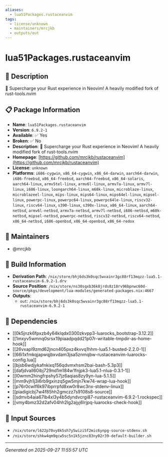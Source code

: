 ```yaml
---
aliases:
  - lua51Packages.rustaceanvim
tags:
  - license/unknown
  - maintainers/mrcjkb
  - outputs/out
---
```


# lua51Packages.rustaceanvim

## 📝 Description

🦀 Supercharge your Rust experience in Neovim! A heavily modified fork of rust-tools.nvim

## 📋 Package Information

- **Name**: `lua51Packages.rustaceanvim`
- **Version**: `6.9.2-1`
- **Available**: ✅ Yes
- **Broken**: ✅ No
- **Description**: 🦀 Supercharge your Rust experience in Neovim! A heavily modified fork of rust-tools.nvim
- **Homepage**: [https://github.com/mrcjkb/rustaceanvim](https://github.com/mrcjkb/rustaceanvim)
- **License**: `unknown`
- **Platforms**: `i686-cygwin`, `x86_64-cygwin`, `x86_64-darwin`, `aarch64-darwin`, `i686-freebsd`, `x86_64-freebsd`, `aarch64-freebsd`, `x86_64-solaris`, `aarch64-linux`, `armv5tel-linux`, `armv6l-linux`, `armv7a-linux`, `armv7l-linux`, `i686-linux`, `loongarch64-linux`, `m68k-linux`, `microblaze-linux`, `microblazeel-linux`, `mips-linux`, `mips64-linux`, `mips64el-linux`, `mipsel-linux`, `powerpc-linux`, `powerpc64-linux`, `powerpc64le-linux`, `riscv32-linux`, `riscv64-linux`, `s390-linux`, `s390x-linux`, `x86_64-linux`, `aarch64-netbsd`, `armv6l-netbsd`, `armv7a-netbsd`, `armv7l-netbsd`, `i686-netbsd`, `m68k-netbsd`, `mipsel-netbsd`, `powerpc-netbsd`, `riscv32-netbsd`, `riscv64-netbsd`, `x86_64-netbsd`, `i686-openbsd`, `x86_64-openbsd`, `x86_64-redox`
## 👥 Maintainers

- @mrcjkb


## 🔧 Build Information

- **Derivation Path**: `/nix/store/bhj6ds3k0sqc5wvainr3gc88rf13mqzz-lua5.1-rustaceanvim-6.9.2-1.drv`
- **Source Position**: `/nix/store/ns30sqxb36k8jrds8z18rv96bpnwc60d-source/pkgs/development/lua-modules/generated-packages.nix:4667`
- **Outputs**:
  - `out`:  `/nix/store/bhj6ds3k0sqc5wvainr3gc88rf13mqzz-lua5.1-rustaceanvim-6.9.2-1`

## 🔗 Dependencies

- [[0k5jnzk6fpxzb4y64klqdx0300zkvpp3-luarocks_bootstrap-3.12.2]]
- [[1mxyv5wmnq0srsx19piaadpqdd21p07r-writable-tmpdir-as-home-hook]]
- [[26vxapl9zmd62jncn405pxz4kvvq1hhm-lua5.1-busted-2.2.0-1]]
- [[66i1xfmkqjapwqjbxvdam3jsa5znmqbw-rustaceanvim-luarocks-config.lua]]
- [[bjsb6wdjykafnkixq156qdvmxhsm2bai-bash-5.3p3]]
- [[dafjdvall60ibj729nd1m184w1fnjpk3-lua5.1-nlua-0.3.1-1]]
- [[l0wmm2hingfrpshy57jz6aqias8zy9yn-lua-5.1.5]]
- [[mm9vjh1j3i6rb9gxinzq5gw5mjn7kw74-wrap-lua-hook]]
- [[p76r0cwlf6k97ibprrpfd8xw0r8wc3nx-stdenv-linux]]
- [[piadigicbj7w4f85hh2gmczz7s9108s8-source]]
- [[sdmvb4aia67lb4xl3y4b5dyndvcrgi87-rustaceanvim-6.9.2-1.rockspec]]
- [[vmy4bmz32d2afv04hh2lg2ajyj6lrjpq-luarocks-check-hook]]

## 📁 Input Sources

- `/nix/store/l622p70vy8k5sh7y5wizi5f2mic6ynpg-source-stdenv.sh`
- `/nix/store/shkw4qm9qcw5sc5n1k5jznc83ny02r39-default-builder.sh`

---
*Generated on 2025-09-27 11:55:57 UTC*
